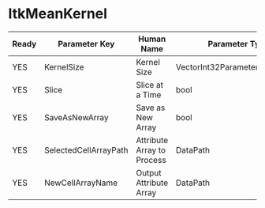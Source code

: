 # ItkMeanKernel #

| Ready | Parameter Key | Human Name | Parameter Type | Parameter Class |
|-------|---------------|------------|-----------------|----------------|
| YES | KernelSize | Kernel Size | VectorInt32Parameter::ValueType | VectorInt32Parameter |
| YES | Slice | Slice at a Time | bool | BoolParameter |
| YES | SaveAsNewArray | Save as New Array | bool | BoolParameter |
| YES | SelectedCellArrayPath | Attribute Array to Process | DataPath | ArraySelectionParameter |
| YES | NewCellArrayName | Output Attribute Array | DataPath | ArrayCreationParameter |
